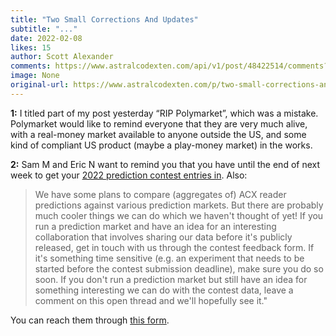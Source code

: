 ```yaml
---
title: "Two Small Corrections And Updates"
subtitle: "..."
date: 2022-02-08
likes: 15
author: Scott Alexander
comments: https://www.astralcodexten.com/api/v1/post/48422514/comments?&all_comments=true
image: None
original-url: https://www.astralcodexten.com/p/two-small-corrections-and-updates
---
```

**1:** I titled part of my post yesterday “RIP Polymarket”, which was a mistake. Polymarket would like to remind everyone that they are very much alive, with a real-money market available to anyone outside the US, and some kind of compliant US product (maybe a play-money market) in the works.

**2:** Sam M and Eric N want to remind you that you have until the end of next week to get your [2022 prediction contest entries in](https://docs.google.com/document/d/1HZ3UC9JIuhFdlVM_xYtj60a6ba7elWGiAnROMobkFXM/edit). Also:

> We have some plans to compare (aggregates of) ACX reader predictions against various prediction markets. But there are probably much cooler things we can do which we haven't thought of yet! If you run a prediction market and have an idea for an interesting collaboration that involves sharing our data before it's publicly released, get in touch with us through the contest feedback form. If it's something time sensitive (e.g. an experiment that needs to be started before the contest submission deadline), make sure you do so soon. If you don't run a prediction market but still have an idea for something interesting we can do with the contest data, leave a comment on this open thread and we'll hopefully see it."

You can reach them through [this form](https://docs.google.com/forms/d/14TY66nT7Q4EGb2hauCubPY5P2eFGsN1gUZ5Z9VBk5kM/viewform?edit_requested=true).
